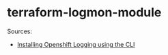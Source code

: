 # terraform-logmon-module

Sources: 
- [Installing Openshift Logging using the CLI](https://docs.openshift.com/container-platform/4.9/logging/cluster-logging-deploying.html#cluster-logging-deploy-cli_cluster-logging-deploying)